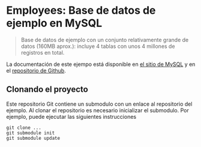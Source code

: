 # Employees: Base de datos de ejemplo en MySQL

> Base de datos de ejemplo con un conjunto relativamente grande de datos (160MB aprox.): incluye 4 tablas con unos 4 millones de registros en total.

La documentación de este ejempo está disponible en [el sitio de MySQL](https://dev.mysql.com/doc/employee/en/) y en el [repositorio de Github](https://github.com/datacharmer/test_db).

## Clonando el proyecto

Este repositorio Git contiene un submodulo con un enlace al repositorio del ejemplo. Al clonar el repositorio es necesario inicializar el submodulo. Por ejemplo, puede ejecutar las siguientes instrucciones

```
git clone ...
git submodule init
git submodule update
```